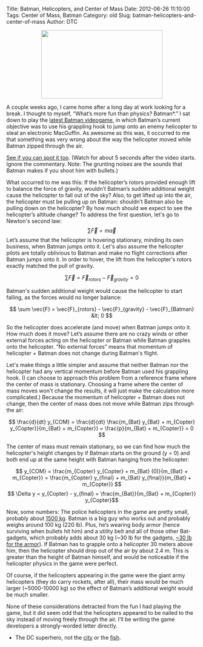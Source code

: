 Title: Batman, Helicopters, and Center of Mass
Date: 2012-06-26 11:10:00
Tags: Center of Mass, Batman
Category: old
Slug: batman-helicopters-and-center-of-mass
Author: DTC

<div dir="ltr" style="text-align: left;" trbidi="on"><div class="separator" style="clear: both; text-align: center;"><a href="http://cdn.medialib.computerandvideogames.com/screens/screenshot_263713.jpg" imageanchor="1" style="margin-left: 1em; margin-right: 1em;"><img border="0" height="180" src="http://cdn.medialib.computerandvideogames.com/screens/screenshot_263713.jpg" width="320" /></a></div>

A couple weeks ago, I came home after a long day at work looking for a break.  I thought to myself, “What’s more fun than physics? Batman*.”  I sat down to play the <a href="http://en.wikipedia.org/wiki/Arkham_City" target="_blank">latest Batman videogame</a>, in which Batman’s current objective was to use his grappling hook to jump onto an enemy helicopter to steal an electronic MacGuffin.  As awesome as this was, it occurred to me that something was very wrong about the way the helicopter moved while Batman zipped through the air.

<a href="http://youtu.be/81qN-PHucqM?t=3m12s">See if you can spot it too</a>.  (Watch for about 5 seconds after the video starts.  Ignore the commentary.  Note: The grunting noises are the sounds that Batman makes if you shoot him with bullets.)

What occurred to me was this:  If the helicopter’s rotors provided enough lift to balance the force of gravity, wouldn’t Batman’s sudden additional weight cause the helicopter to fall out of the sky?  Also, to get lifted up into the air, the helicopter must be pulling up on Batman: shouldn’t Batman also be pulling down on the helicopter?  By how much should we expect to see the helicopter’s altitude change?
<a name='more'></a>
To address the first question, let's go to Newton's second law:
$$ \sum \vec{F} = m\vec{a} $$
Let’s assume that the helicopter is hovering stationary, minding its own business, when Batman jumps onto it.  <span style="background-color: white;">Let's also assume the helicopter pilots are totally oblivious to Batman and make no flight corrections after Batman jumps onto it.  </span><span style="background-color: white;">In order to hover, the lift from the helicopter's rotors exactly matched the pull of gravity. </span>

$$ \sum \vec{F} =  \vec{F}_{rotors} - \vec{F}_{gravity} =  0 $$

Batman's sudden additional weight would cause the helicopter to start falling, as the forces would no longer balance:


$$ \sum \vec{F} =  \vec{F}_{rotors} - \vec{F}_{gravity} - \vec{F}_{Batman} &lt;  0 $$


<div><span style="background-color: white;">So the helicopter does accelerate (and move) when Batman jumps onto it.  How much does it move?  </span><span style="background-color: white;">Let’s assume there are no crazy winds or other external forces acting on the helicopter or Batman while Batman grapples onto the helicopter.  “No external forces” means that momentum of helicopter + Batman does not change during Batman's flight.</span>

Let's make things a little simpler and assume that neither Batman nor the helicopter had any vertical momentum before Batman used his grappling hook.  (I can choose to approach this problem from a reference frame where the center of mass is stationary.  Choosing a frame where the center of mass moves won't change the results, it will just make the calculation more complicated.)  Because the momentum of helicopter + Batman does not change, then the center of mass does not move while Batman zips through the air:

$$ \frac{d}{dt} y_{COM} = \frac{d}{dt} \frac{m_{Bat} y_{Bat} + m_{Copter} y_{Copter}}{m_{Bat} + m_{Copter}} = \frac{p}{m_{Bat} + m_{Copter}} = 0 $$</div><div>
The center of mass must remain stationary, so we can find how much the helicopter's height changes by if Batman starts on the ground (y = 0) and both end up at the same height with Batman hanging from the helicopter:

$$ y_{COM} = \frac{m_{Copter} y_{Copter} + m_{Bat} (0)}{m_{Bat} + m_{Copter}} = \frac{m_{Copter} y_{final} + m_{Bat} y_{final}}{m_{Bat} + m_{Copter}} $$
$$ \Delta y = y_{Copter} - y_{final} = \frac{m_{Bat}}{m_{Bat} + m_{Copter}} y_{Copter}$$</div><div>
Now, some numbers: The police helicopters in the game are pretty small, probably about <a href="http://en.wikipedia.org/wiki/Bell_206">1500 kg</a>.  Batman is a big guy who works out and probably weighs around 100 kg (220 lb).  Plus, he’s wearing body armor (hence surviving when bullets hit him) and a utility belt and all of those other Bat-gadgets, which probably adds about 30 kg (~30 lb for the gadgets, <a href="http://www.nationaldefensemagazine.org/archive/2011/February/Pages/ManufacturersAnswerMilitary%E2%80%99sCalltoReduceBodyArmorWeight.aspx">~30 lb for the armor</a>).  If Batman has to grapple onto a helicopter 30 meters above him, then the helicopter should drop out of the air by about 2.4 m.  This is greater than the height of Batman himself, and would be noticeable if the helicopter physics in the game were perfect.

Of course, if the helicopters appearing in the game were the giant army helicopters (they do carry rockets, after all), their mass would be much larger (~5000-10000 kg) so the effect of Batman’s additional weight would be much smaller.

None of these considerations detracted from the fun I had playing the game, but it did seem odd that the helicopters appeared to be nailed to the sky instead of moving freely through the air.  I’ll be writing the game developers a strongly-worded letter directly.


* The DC superhero, not the <a href="http://en.wikipedia.org/wiki/Batman,_Turkey">city</a> or the <a href="http://www.newcritters.com/2007/01/23/the-batman-fish-otocinclus-batmani/">fish</a>.

</div></div>
